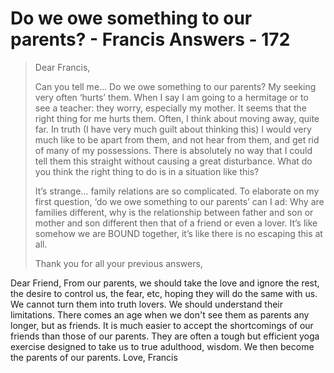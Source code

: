 # Do we owe something to our parents? - Francis Answers - 172

>Dear Francis,
>
>Can you tell me... Do we owe something to our parents? My seeking very often ‘hurts’ them. When I say I am going to a hermitage or to see a teacher: they worry, especially my mother. It seems that the right thing for me hurts them. Often, I think about moving away, quite far. In truth (I have very much guilt about thinking this) I would very much like to be apart from them, and not hear from them, and get rid of many of my possessions. There is absolutely no way that I could tell them this straight without causing a great disturbance. What do you think the right thing to do is in a situation like this?
>
>It’s strange… family relations are so complicated. To elaborate on my first question, ‘do we owe something to our parents’ can I ad: Why are families different, why is the relationship between father and son or mother and son different then that of a friend or even a lover. It’s like somehow we are BOUND together, it’s like there is no escaping this at all.
>
>Thank you for all your previous answers,

Dear Friend, From our parents, we should take the love and ignore the rest, the desire to control us, the fear, etc, hoping they will do the same with us. We cannot turn them into truth lovers. We should understand their limitations. There comes an age when we don't see them as parents any longer, but as friends. It is much easier to accept the shortcomings of our friends than those of our parents. They are often a tough but efficient yoga exercise designed to take us to true adulthood, wisdom. We then become the parents of our parents. Love, Francis